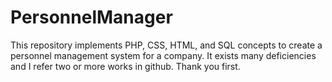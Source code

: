 # PersonnelManager
This repository implements PHP, CSS, HTML, and SQL concepts to create a personnel management system for a company. 
It exists many deficiencies and I refer two or more works in github. Thank you first.
